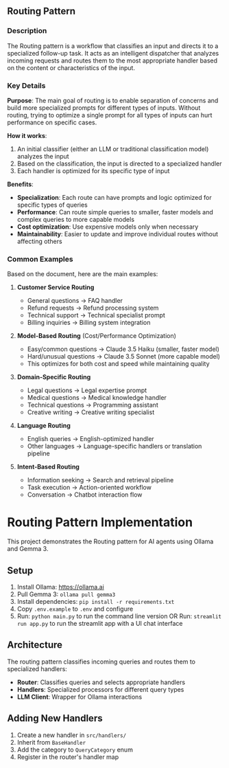 ## Routing Pattern

### Description

The Routing pattern is a workflow that classifies an input and directs it to a specialized follow-up task. It acts as an intelligent dispatcher that analyzes incoming requests and routes them to the most appropriate handler based on the content or characteristics of the input.

### Key Details

**Purpose**: The main goal of routing is to enable separation of concerns and build more specialized prompts for different types of inputs. Without routing, trying to optimize a single prompt for all types of inputs can hurt performance on specific cases.

**How it works**:

1. An initial classifier (either an LLM or traditional classification model) analyzes the input
2. Based on the classification, the input is directed to a specialized handler
3. Each handler is optimized for its specific type of input

**Benefits**:

- **Specialization**: Each route can have prompts and logic optimized for specific types of queries
- **Performance**: Can route simple queries to smaller, faster models and complex queries to more capable models
- **Cost optimization**: Use expensive models only when necessary
- **Maintainability**: Easier to update and improve individual routes without affecting others

### Common Examples

Based on the document, here are the main examples:

1. **Customer Service Routing**

   - General questions → FAQ handler
   - Refund requests → Refund processing system
   - Technical support → Technical specialist prompt
   - Billing inquiries → Billing system integration

2. **Model-Based Routing** (Cost/Performance Optimization)

   - Easy/common questions → Claude 3.5 Haiku (smaller, faster model)
   - Hard/unusual questions → Claude 3.5 Sonnet (more capable model)
   - This optimizes for both cost and speed while maintaining quality

3. **Domain-Specific Routing**

   - Legal questions → Legal expertise prompt
   - Medical questions → Medical knowledge handler
   - Technical questions → Programming assistant
   - Creative writing → Creative writing specialist

4. **Language Routing**

   - English queries → English-optimized handler
   - Other languages → Language-specific handlers or translation pipeline

5. **Intent-Based Routing**
   - Information seeking → Search and retrieval pipeline
   - Task execution → Action-oriented workflow
   - Conversation → Chatbot interaction flow

# Routing Pattern Implementation

This project demonstrates the Routing pattern for AI agents using Ollama and Gemma 3.

## Setup

1. Install Ollama: https://ollama.ai
2. Pull Gemma 3: `ollama pull gemma3`
3. Install dependencies: `pip install -r requirements.txt`
4. Copy `.env.example` to `.env` and configure
5. Run: `python main.py` to run the command line version
   OR
   Run: `streamlit run app.py` to run the streamlit app with a UI chat interface

## Architecture

The routing pattern classifies incoming queries and routes them to specialized handlers:

- **Router**: Classifies queries and selects appropriate handlers
- **Handlers**: Specialized processors for different query types
- **LLM Client**: Wrapper for Ollama interactions

## Adding New Handlers

1. Create a new handler in `src/handlers/`
2. Inherit from `BaseHandler`
3. Add the category to `QueryCategory` enum
4. Register in the router's handler map

